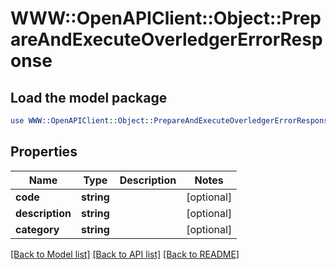 # WWW::OpenAPIClient::Object::PrepareAndExecuteOverledgerErrorResponse

## Load the model package
```perl
use WWW::OpenAPIClient::Object::PrepareAndExecuteOverledgerErrorResponse;
```

## Properties
Name | Type | Description | Notes
------------ | ------------- | ------------- | -------------
**code** | **string** |  | [optional] 
**description** | **string** |  | [optional] 
**category** | **string** |  | [optional] 

[[Back to Model list]](../README.md#documentation-for-models) [[Back to API list]](../README.md#documentation-for-api-endpoints) [[Back to README]](../README.md)


